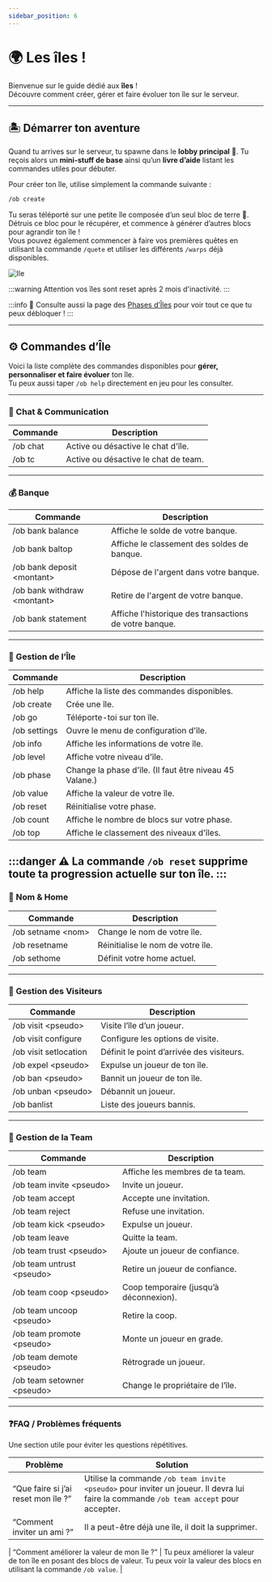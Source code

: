 ```yaml
---
sidebar_position: 6
---
```


# 🌍 Les îles !

Bienvenue sur le guide dédié aux **îles** !  
Découvre comment créer, gérer et faire évoluer ton île sur le serveur.

---

## 🏝️ Démarrer ton aventure

Quand tu arrives sur le serveur, tu spawne dans le **lobby principal** 🏰.
Tu reçois alors un **mini-stuff de base** ainsi qu’un **livre d’aide** listant les commandes utiles pour débuter.

Pour créer ton île, utilise simplement la commande suivante :

```bash
/ob create
```
Tu seras téléporté sur une petite île composée d’un seul bloc de terre 🌱.
Détruis ce bloc pour le récupérer, et commence à générer d’autres blocs pour agrandir ton île ! <br/>
Vous pouvez également commencer à faire vos premières quêtes en utilisant la commande `/quete` et utiliser les différents `/warps` déjà disponibles.

![Ile](/img/ile/create.png)

:::warning
Attention vos îles sont reset après 2 mois d'inactivité.
:::

:::info
🔗 Consulte aussi la page des [Phases d’Îles](phases.md) pour voir tout ce que tu peux débloquer !
:::

---

## ⚙️ Commandes d’Île
Voici la liste complète des commandes disponibles pour **gérer, personnaliser et faire évoluer** ton île.  
Tu peux aussi taper `/ob help` directement en jeu pour les consulter.

---
### 💬 Chat & Communication
| Commande | Description |
|-----------|--------------|
| /ob chat | Active ou désactive le chat d'île. |
| /ob tc | Active ou désactive le chat de team. |
---
### 💰 Banque
| Commande | Description |
|-----------|--------------|
| /ob bank balance | Affiche le solde de votre banque. |
| /ob bank baltop | Affiche le classement des soldes de banque. |
| /ob bank deposit \<montant\> | Dépose de l'argent dans votre banque. |
| /ob bank withdraw \<montant\> | Retire de l'argent de votre banque. |
| /ob bank statement | Affiche l'historique des transactions de votre banque. |
---
### 🧱 Gestion de l’Île
| Commande | Description |
|-----------|--------------|
| /ob help | Affiche la liste des commandes disponibles. |
| /ob create | Crée une île. |
| /ob go | Téléporte-toi sur ton île. |
| /ob settings | Ouvre le menu de configuration d'île. |
| /ob info | Affiche les informations de votre île. |
| /ob level | Affiche votre niveau d'île. |
| /ob phase | Change la phase d'île. (Il faut être niveau 45 Valane.) |
| /ob value | Affiche la valeur de votre île. |
| /ob reset | Réinitialise votre phase. |
| /ob count | Affiche le nombre de blocs sur votre phase. |
| /ob top | Affiche le classement des niveaux d'îles. |
:::danger
⚠️ La commande `/ob reset` supprime **toute ta progression actuelle** sur ton île.
:::
---
### 🏡 Nom & Home
| Commande | Description |
|-----------|--------------|
| /ob setname \<nom\> | Change le nom de votre île. |
| /ob resetname | Réinitialise le nom de votre île. |
| /ob sethome | Définit votre home actuel. |
---
### 🚪 Gestion des Visiteurs
| Commande | Description |
|-----------|--------------|
| /ob visit \<pseudo\> | Visite l’île d’un joueur. |
| /ob visit configure | Configure les options de visite. |
| /ob visit setlocation | Définit le point d’arrivée des visiteurs. |
| /ob expel \<pseudo\> | Expulse un joueur de ton île. |
| /ob ban \<pseudo\> | Bannit un joueur de ton île. |
| /ob unban \<pseudo\> | Débannit un joueur. |
| /ob banlist | Liste des joueurs bannis. |
---
### 👥 Gestion de la Team
| Commande | Description |
|-----------|--------------|
| /ob team | Affiche les membres de ta team. |
| /ob team invite \<pseudo\> | Invite un joueur. |
| /ob team accept | Accepte une invitation. |
| /ob team reject | Refuse une invitation. |
| /ob team kick \<pseudo\> | Expulse un joueur. |
| /ob team leave | Quitte la team. |
| /ob team trust \<pseudo\> | Ajoute un joueur de confiance. |
| /ob team untrust \<pseudo\> | Retire un joueur de confiance. |
| /ob team coop \<pseudo\> | Coop temporaire (jusqu’à déconnexion). |
| /ob team uncoop \<pseudo\> | Retire la coop. |
| /ob team promote \<pseudo\> | Monte un joueur en grade. |
| /ob team demote \<pseudo\> | Rétrograde un joueur. |
| /ob team setowner \<pseudo\> | Change le propriétaire de l’île. |
---
### ❓FAQ / Problèmes fréquents
Une section utile pour éviter les questions répétitives.

| Problème | Solution |
|-----------|-----------|
| “Que faire si j’ai reset mon île ?” | Utilise la commande `/ob team invite <pseudo>` pour inviter un joueur. Il devra lui faire la commande `/ob team accept` pour accepter. |
| “Comment inviter un ami ?” | Il a peut-être déjà une île, il doit la supprimer. |

| “Comment améliorer la valeur de mon île ?” | Tu peux améliorer la valeur de ton île en posant des blocs de valeur. Tu peux voir la valeur des blocs en utilisant la commande `/ob value`. |
